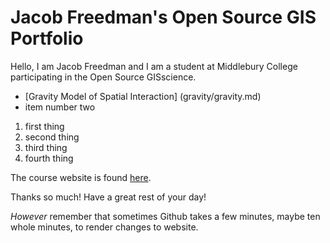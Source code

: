 # Jacob Freedman's Open Source GIS Portfolio
Hello, I am Jacob Freedman and I am a student at Middlebury College participating in the Open Source GISscience.

- [Gravity Model of Spatial Interaction] (gravity/gravity.md)
- item number two

1. first thing
2. second thing
3. third thing
4. fourth thing

The course website is found [here](https://gis4dev.github.io).

Thanks so much! Have a great rest of your day!

_However_ remember that sometimes Github takes a few minutes, maybe ten whole minutes, to render changes to website.

